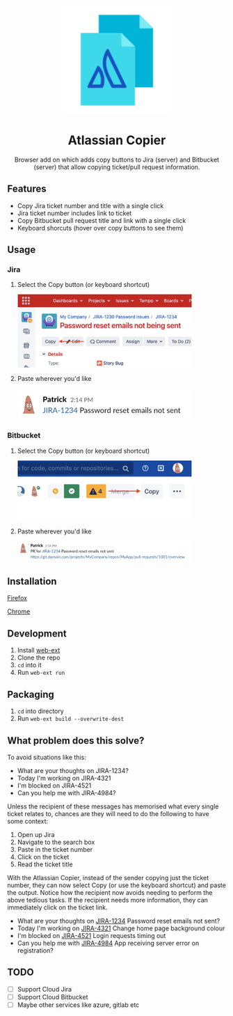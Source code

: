 <div align="center">
  <img src="Assets/logo.svg" height=250pt/>
  <h1>
    Atlassian Copier
  </h1>
  <p>
    Browser add on which adds copy buttons to Jira (server) and Bitbucket (server) that allow copying ticket/pull request information.
  </p>
</div>


## Features

- Copy Jira ticket number and title with a single click
- Jira ticket number includes link to ticket
- Copy Bitbucket pull request title and link with a single click
- Keyboard shorcuts (hover over copy buttons to see them)

## Usage

### Jira

1. Select the Copy button (or keyboard shortcut)
   
   <img src="Assets/jira.png" alt="Jira copy button location" width=400 />
2. Paste wherever you'd like
   
   <img src="Assets/jira-slack.png" alt="Pasting Jira link in slack" width=400 />

### Bitbucket

1. Select the Copy button (or keyboard shortcut)
   
   <img src="Assets/bitbucket.png" alt="Bitbucket copy button location" width=400 />
   
2. Paste wherever you'd like

   <img src="Assets/bitbucket-slack.png" alt="Bitbucket pasting to slack" width=400 />

## Installation

[Firefox](https://addons.mozilla.org/en-GB/firefox/addon/atlassian-copier/)

[Chrome](https://chrome.google.com/webstore/detail/atlassian-copier/monmomcmehlbmhppoemegjjkfdliebao)

## Development

1. Install [web-ext](https://extensionworkshop.com/documentation/develop/getting-started-with-web-ext/)
2. Clone the repo
3. `cd` into it
4. Run `web-ext run`

## Packaging

1. `cd` into directory
2. Run `web-ext build --overwrite-dest`

## What problem does this solve?

To avoid situations like this:

- What are your thoughts on JIRA-1234?
- Today I'm working on JIRA-4321
- I'm blocked on JIRA-4521
- Can you help me with JIRA-4984?

Unless the recipient of these messages has memorised what every single ticket relates to, chances are they will need to do the following to have some context:

1. Open up Jira
2. Navigate to the search box
3. Paste in the ticket number
4. Click on the ticket
5. Read the ticket title

With the Atlassian Copier, instead of the sender copying just the ticket number, they can now select Copy (or use the keyboard shortcut) and paste the output. Notice how the recipient now avoids needing to perform the above tedious tasks. If the recipient needs more information, they can immediately click on the ticket link.

- What are your thoughts on [JIRA-1234](link) Password reset emails not sent?
- Today I'm working on [JIRA-4321](link) Change home page background colour
- I'm blocked on [JIRA-4521](link) Login requests timing out
- Can you help me with [JIRA-4984](link) App receiving server error on registration?

## TODO

- [ ] Support Cloud Jira
- [ ] Support Cloud Bitbucket
- [ ] Maybe other services like azure, gitlab etc
